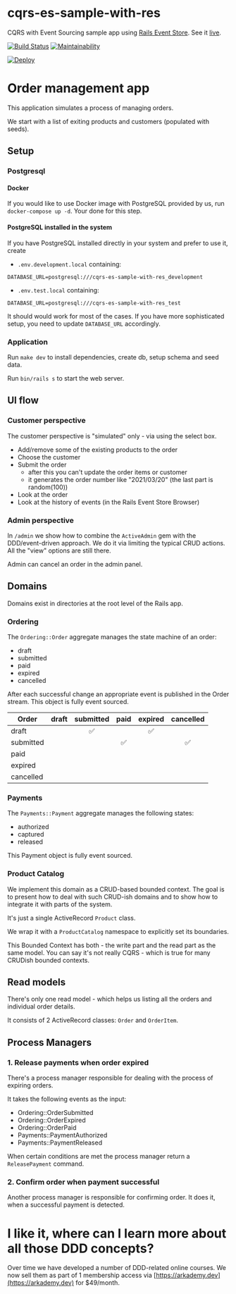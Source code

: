 # cqrs-es-sample-with-res

CQRS with Event Sourcing sample app using [Rails Event Store](https://railseventstore.org). See it [live](https://cqrs-es-sample-with-res.herokuapp.com/).

[![Build Status](https://github.com/RailsEventStore/cqrs-es-sample-with-res/workflows/ci/badge.svg)](https://github.com/RailsEventStore/cqrs-es-sample-with-res/actions/workflows/ci.yml)
[![Maintainability](https://api.codeclimate.com/v1/badges/c444add86606b981e1fb/maintainability)](https://codeclimate.com/github/RailsEventStore/cqrs-es-sample-with-res/maintainability)

[![Deploy](https://www.herokucdn.com/deploy/button.svg)](https://heroku.com/deploy)

# Order management app

This application simulates a process of managing orders.

We start with a list of exiting products and customers (populated with seeds).

## Setup

### Postgresql

#### Docker

If you would like to use Docker image with PostgreSQL provided by us, run `docker-compose up -d`. Your done for this
step.

#### PostgreSQL installed in the system

If you have PostgreSQL installed directly in your system and prefer to use it, create

- `.env.development.local`
  containing:

```
DATABASE_URL=postgresql:///cqrs-es-sample-with-res_development
```

* `.env.test.local` containing:

```
DATABASE_URL=postgresql:///cqrs-es-sample-with-res_test
```

It should would work for most of the cases. If you have more sophisticated setup, you need to update `DATABASE_URL`
accordingly.

### Application

Run `make dev` to install dependencies, create db, setup schema and seed data.

Run `bin/rails s` to start the web server.

## UI flow

### Customer perspective

The customer perspective is "simulated" only - via using the select box.

- Add/remove some of the existing products to the order
- Choose the customer
- Submit the order 
  - after this you can't update the order items or customer
  - it generates the order number like "2021/03/20" (the last part is random(100))
- Look at the order
- Look at the history of events (in the Rails Event Store Browser)

### Admin perspective

In `/admin` we show how to combine the `ActiveAdmin` gem with the
DDD/event-driven approach. We do it via limiting the typical CRUD actions. 
All the "view" options are still there. 

Admin can cancel an order in the admin panel.

## Domains

Domains exist in directories at the root level of the Rails app.

### Ordering

The `Ordering::Order` aggregate manages the state machine of an order:
- draft
- submitted
- paid
- expired
- cancelled

After each successful change an appropriate event is published in the Order stream.
This object is fully event sourced.

| Order     | draft | submitted | paid  | expired  | cancelled |
|-----------|:-----:|:---------:|:-----:|:--------:|:---------:|
| draft     |       |     ✅    |       |   ✅      |           |
| submitted |       |           |   ✅  |          |   ✅       |
| paid      |       |           |       |          |           |
| expired   |       |           |       |          |           |
| cancelled |       |           |       |          |           |

### Payments

The `Payments::Payment` aggregate manages the following states:
- authorized
- captured
- released

This Payment object is fully event sourced.

### Product Catalog

We implement this domain as a CRUD-based bounded context. The goal is to present
how to deal with such CRUD-ish domains and to show how to integrate it with 
parts of the system.

It's just a single ActiveRecord `Product` class.

We wrap it with a `ProductCatalog` namespace to explicitly set its boundaries.

This Bounded Context has both - the write part and the read part as the 
same model. You can say it's not really CQRS - which is true for many CRUDish
bounded contexts. 

## Read models

There's only one read model - which helps us listing all the orders 
and individual order details.

It consists of 2 ActiveRecord classes: `Order` and `OrderItem`.

## Process Managers

### 1. Release payments when order expired

There's a process manager responsible for dealing with the process of 
expiring orders.

It takes the following events as the input:
- Ordering::OrderSubmitted
- Ordering::OrderExpired
- Ordering::OrderPaid
- Payments::PaymentAuthorized
- Payments::PaymentReleased

When certain conditions are met the process manager return a 
`ReleasePayment` command.

### 2. Confirm order when payment successful

Another process manager is responsible for confirming order.
It does it, when a successful payment is detected. 

# I like it, where can I learn more about all those DDD concepts?

Over time we have developed a number of DDD-related online courses. We now sell them as part of 1 membership access via [https://arkademy.dev](https://arkademy.dev) for $49/month.
